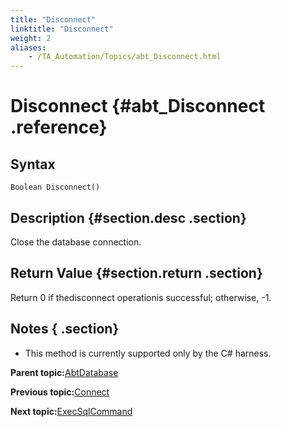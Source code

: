 ```yaml
--- 
title: "Disconnect"
linktitle: "Disconnect"
weight: 2
aliases: 
    - /TA_Automation/Topics/abt_Disconnect.html
---
```

# Disconnect {#abt_Disconnect .reference}

## Syntax

`Boolean Disconnect()`

## Description {#section.desc .section}

Close the database connection.

## Return Value {#section.return .section}

Return 0 if thedisconnect operationis successful; otherwise, -1.

## Notes { .section}

-   This method is currently supported only by the C\# harness.

**Parent topic:**[AbtDatabase](../../TA_Automation/Topics/abt_Database.html)

**Previous topic:**[Connect](../../TA_Automation/Topics/abt_Connect.html)

**Next topic:**[ExecSqlCommand](../../TA_Automation/Topics/abt_Execute_Sql_Command.html)

